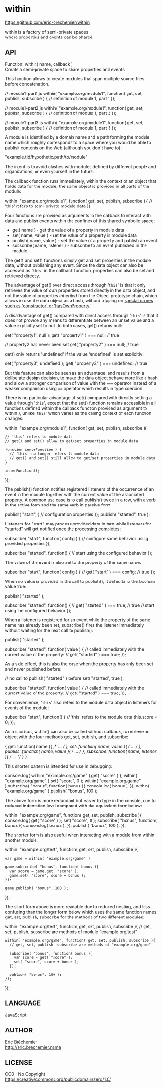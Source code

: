 within
======
https://github.com/eric-brechemier/within

within is a factory of semi-private spaces  
where properties and events can be shared.

API
---

Function: within( name, callback )  
Create a semi-private space to share properties and events

This function allows to create modules that span multiple source files
before concatenation.

  // module1-part1.js
  within( "example.org/module1", function( get, set, publish, subscribe ) {
    // definition of module 1, part 1
  });

  // module1-part2.js
  within( "example.org/module1", function( get, set, publish, subscribe ) {
    // definition of module 1, part 2
  });

  // module1-part3.js
  within( "example.org/module1", function( get, set, publish, subscribe ) {
    // definition of module 1, part 3
  });

A module is identified by a domain name and a path forming the module name
which roughly corresponds to a space where you would be able to publish
contents on the Web (although you don't have to):

  "example.tld/hypothetic/path/to/module"

The intent is to avoid clashes with modules defined by different people and
organizations, or even yourself in the future.

The callback function runs immediately, within the context of an object
that holds data for the module; the same object is provided in all parts
of the module:

  within( "example.org/module1", function( get, set, publish, subscribe ) {
    // 'this' refers to semi-private module data
  });

Four functions are provided as arguments to the callback to interact with
data and publish events within the confines of this shared symbolic space:

* get( name ) - get the value of a property in module data
* set( name, value ) - set the value of a property in module data
* publish( name, value ) - set the value of a property and publish an event
* subscribe( name, listener ) - subscribe to an event published in the module

The get() and set() functions simply get and set properties in the module
data, without publishing any event. Since the data object can also be
accessed as '`this`' in the callback function, properties can also be set
and retrieved directly.

The advantage of get() over direct access through '`this`' is that it only
retrieves the value of *own* properties stored directly in the data object,
and not the value of properties *inherited* from the Object prototype chain,
which allows to use the data object as a hash, without tripping on
[special names such as 'constructor' or 'hasOwnProperty'][OBJECT_PROTOTYPE].

[OBJECT_PROTOTYPE]: https://developer.mozilla.org/en-US/docs/Web/JavaScript/Reference/Global_Objects/Object/prototype

A disadvantage of get() compared with direct access through '`this`' is
that it does not provide any means to differentiate between an unset value
and a value explicitly set to null. In both cases, get() returns null:

  set( "property1", null );
  get( "property1" ) === null; // true

  // property2 has never been set
  get( "property2" ) === null; // true

get() only returns 'undefined' if the value 'undefined' is set explicitly:

  set( "property3", undefined );
  get( "property3" ) === undefined; // true

But this feature can also be seen as an advantage, and results from a
deliberate design decision, to make the data object behave more like a hash
and allow a stronger comparison of value with the `===` operator instead
of a weaker comparison using `==` operator which results in type coercion.

There is no particular advantage of set() compared with directly setting
a value through '`this`', except that the set() function remains accessible
in all functions defined within the callback function provided as argument
to within(), unlike '`this`' which varies as the calling context of each
function changes:

  within( "example.org/module1", function( get, set, publish, subscribe ){

    // 'this' refers to module data
    // get() and set() allow to get/set properties in module data

    function innerFunction() {
      // 'this' no longer refers to module data
      // get() and set() still allow to get/set properties in module data
    }

    innerFunction();
  });

The publish() function notifies registered listeners of the occurrence of
an event in the module together with the current value of the associated
property. A common use case is to call publish() twice in a row,
with a verb in the active form and the same verb in passive form:

  publish( "start", {
    // configuration properties
  });
  publish( "started", true );

Listeners for "start" may process provided data in turn while listeners
for "started" will get notified once the processing completes:

  subscribe( "start", function( config ) {
    // configure some behavior using provided properties
  });

  subscribe( "started", function() {
    // start using the configured behavior
  });

The value of the event is also set to the property of the same name:

  subscribe( "start", function( config ) {
    // get( "start" ) === config; // true
  });

When no value is provided in the call to publish(), it defaults to the
boolean value true:

  publish( "started" );

  subscribe( "started", function() {
    // get( "started" ) === true; // true
    // start using the configured behavior
  });

When a listener is registered for an event while the property of the same
name has already been set, subscribe() fires the listener immediately
without waiting for the next call to publish():

  publish( "started" );

  subscribe( "started", function( value ) {
    // called immediately with the current value of the property:
    // get( "started" ) === true;
  });

As a side effect, this is also the case when the property has only been
set and never published before:

  // no call to publish( "started" ) before
  set( "started", true );

  subscribe( "started", function( value ) {
    // called immediately with the current value of the property:
    // get( "started" ) === true;
  });

For convenience, '`this`' also refers to the module data object in listeners
for events of the module:

  subscribe( "start", function() {
    // 'this' refers to the module data
    this.score = 0;
  });

As a shortcut, within() can also be called without callback, to retrieve
an object with the four methods get, set, publish, and subscribe:

  {
    get: function( name ){ /* ... */ },
    set: function( name, value ){ /* ... */ },
    publish: function( name, value ){ /* ... */ },
    subscribe: function( name, listener ){ /* ... */ }
  }

This shorter pattern is intended for use in debugging:

  console.log( within( "example.org/game" ).get( "score" ) );
  within( "example.org/game" ).set( "score", 0 );
  within( "example.org/game" ).subscribe( "bonus", function( bonus ){
    console.log( bonus );
  });
  within( "example.org/game" ).publish( "bonus", 100 );

The above form is more redundant but easier to type in the console,
due to reduced indentation level compared with the equivalent form below:

  within( "example.org/game", function( get, set, publish, subscribe ){
    console.log( get( "score" ) );
    set( "score", 0 );
    subscribe( "bonus", function( bonus ){
      console.log( bonus );
    });
    publish( "bonus", 100 );
  });

The shorter form is also useful when interacting with a module from within
another module:

  within( "example.org/test", function( get, set, publish, subscribe ){

    var game = within( "example.org/game" );

    game.subscribe( "bonus", function( bonus ){
      var score = game.get( "score" );
      game.set( "score", score + bonus );
    });

    game.publish( "bonus", 100 );

  });

The short form above is more readable due to reduced nesting, and less
confusing than the longer form below which uses the same function names
get, set, publish, subscribe for the methods of two different modules:

  within( "example.org/test", function( get, set, publish, subscribe ){
    // get, set, publish, subscribe are methods of module "example.org/test"

    within( "example.org/game", function( get, set, publish, subscribe ){
      // get, set, publish, subscribe are methods of "example.org/game"

      subscribe( "bonus", function( bonus ){
        var score = get( "score" );
        set( "score", score + bonus );
      });

      publish( "bonus", 100 );
    });

  });

LANGUAGE
---------

JavaScript  

AUTHOR
------

Eric Bréchemier  
http://eric.brechemier.name

LICENSE
-------

CC0 - No Copyright  
https://creativecommons.org/publicdomain/zero/1.0/

